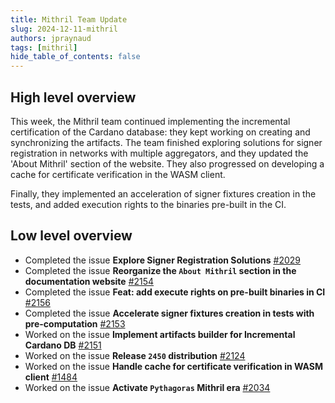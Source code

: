 ```yaml
---
title: Mithril Team Update
slug: 2024-12-11-mithril
authors: jpraynaud
tags: [mithril]
hide_table_of_contents: false
---
```


## High level overview

This week, the Mithril team continued implementing the incremental certification of the Cardano database: they kept working on creating and synchronizing the artifacts. The team finished exploring solutions for signer registration in networks with multiple aggregators, and they updated the 'About Mithril' section of the website. They also progressed on developing a cache for certificate verification in the WASM client.

Finally, they implemented an acceleration of signer fixtures creation in the tests, and added execution rights to the binaries pre-built in the CI.

## Low level overview

- Completed the issue **Explore Signer Registration Solutions** [#2029](https://github.com/input-output-hk/mithril/issues/2029)
- Completed the issue **Reorganize the `About Mithril` section in the documentation website** [#2154](https://github.com/input-output-hk/mithril/issues/2154)
- Completed the issue **Feat: add execute rights on pre-built binaries in CI** [#2156](https://github.com/input-output-hk/mithril/issues/2156)
- Completed the issue **Accelerate signer fixtures creation in tests with pre-computation** [#2153](https://github.com/input-output-hk/mithril/issues/2153)
- Worked on the issue **Implement artifacts builder for Incremental Cardano DB** [#2151](https://github.com/input-output-hk/mithril/issues/2151)
- Worked on the issue **Release `2450` distribution** [#2124](https://github.com/input-output-hk/mithril/issues/2124)
- Worked on the issue **Handle cache for certificate verification in WASM client** [#1484](https://github.com/input-output-hk/mithril/issues/1484)
- Worked on the issue **Activate `Pythagoras` Mithril era** [#2034](https://github.com/input-output-hk/mithril/issues/2034)
